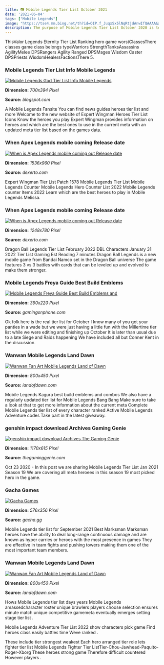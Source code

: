 ```yaml
---
title: 📷 Mobile Legends Tier List October 2021
date: '2021-06-04'
tags: ["Mobile Legends"]
image: "https://tse4.mm.bing.net/th?id=OIP.f_JuqxSx5lNqRtjdAnwIfQAAAA&amp;pid=15.1"
description: The purpose of Mobile Legends Tier List October 2020 is to let the players know what are the roles of characters in the game and which of the characters are 
---
```




ThisValor Legends Eternity Tier List Ranking hero game worstClassesThere classes game class belongs typeWarriors StrengthTanksAssassins AgilityMelee DPSRangers Agility Ranged DPSMages Wisdom Caster DPSPriests WisdomHealersFactionsThere 5.



### Mobile Legends Tier List Info Mobile Legends

[![Mobile Legends God Tier List  Info Mobile Legends](https://cdn.realsport101.com/images/ncavvykf/gfinityesports/322f245196e239d0514e29626b9ffee7655c6097-1280x719.jpg?rect=1,0,1277,719&amp;w=700&amp;h=394)](https://cdn.realsport101.com/images/ncavvykf/gfinityesports/322f245196e239d0514e29626b9ffee7655c6097-1280x719.jpg?rect=1,0,1277,719&amp;w=700&amp;h=394)


**Dimension:** _700x394 Pixel_ 

**Source:** _blogspot.com_ 


A Mobile Legends Fansite You can find news guides heroes tier list and more Welcome to the new website of Expert Wingman Heroes Tier List Icons Know the heroes you play Expert Wingman provides information on heroes and which are the best ones to use in the current meta with an updated meta tier list based on the games data.


### When Apex Legends mobile coming Release date 

[![When is Apex Legends mobile coming out Release date ](https://s3.us-east-1.amazonaws.com/dexerto-assets-production-cbbdf288/uploads/2020/08/12001257/b7b2b600-782f-11ea-bffe-e087985822a1-1536x960.jpg)](https://s3.us-east-1.amazonaws.com/dexerto-assets-production-cbbdf288/uploads/2020/08/12001257/b7b2b600-782f-11ea-bffe-e087985822a1-1536x960.jpg)


**Dimension:** _1536x960 Pixel_ 

**Source:** _dexerto.com_ 


Expert Wingman Tier List Patch 1578 Mobile Legends Tier List Mobile Legends Counter Mobile Legends Hero Counter List 2022 Mobile Legends counter Items 2022 Learn which are the best heroes to play in Mobile Legends Melissa.


### When Apex Legends mobile coming Release date 

[![When is Apex Legends mobile coming out Release date ](https://s3.us-east-1.amazonaws.com/dexerto-assets-production-cbbdf288/uploads/2020/08/12001257/b7b2b600-782f-11ea-bffe-e087985822a1-1248x780.jpg)](https://s3.us-east-1.amazonaws.com/dexerto-assets-production-cbbdf288/uploads/2020/08/12001257/b7b2b600-782f-11ea-bffe-e087985822a1-1248x780.jpg)


**Dimension:** _1248x780 Pixel_ 

**Source:** _dexerto.com_ 


Dragon Ball Legends Tier List February 2022 DBL Characters January 31 2022 Tier List Gaming Est Reading 7 minutes Dragon Ball Legends is a new mobile game from Bandai Namco set in the Dragon Ball universe The game features 3 vs 3 battles with cards that can be leveled up and evolved to make them stronger.


### Mobile Legends Freya Guide Best Build Emblems 

[![Mobile Legends Freya Guide Best Build Emblems and ](https://gamingonphone.com/wp-content/uploads/2020/09/Angela-MLBB-390x220.jpg)](https://gamingonphone.com/wp-content/uploads/2020/09/Angela-MLBB-390x220.jpg)


**Dimension:** _390x220 Pixel_ 

**Source:** _gamingonphone.com_ 


Ok folk here is the real tier list for October I know many of you got your panties in a wade but we were just having a little fun with the Millertime tier list while we were editing and finishing up October It is later than usual due to a late Siege and Raids happening We have included all but Conner Kent in the discussion.


### Wanwan Mobile Legends Land Dawn

[![Wanwan Fan Art Mobile Legends  Land of Dawn](https://data.landofdawn.com/wp-content/uploads/2021/01/wanwan-by-Kurayzi_puryo-2-800x450.png)](https://data.landofdawn.com/wp-content/uploads/2021/01/wanwan-by-Kurayzi_puryo-2-800x450.png)


**Dimension:** _800x450 Pixel_ 

**Source:** _landofdawn.com_ 


Mobile Legends Kagura best build emblems and combos We also have a regularly updated tier list for Mobile Legends Bang Bang Make sure to take a look at that to get more information about the current meta Complete Mobile Legends tier list of every character ranked Active Mobile Legends Adventure codes Take part in the latest giveaway.


### genshin impact download Archives Gaming Genie

[![genshin impact download Archives  The Gaming Genie](https://i1.wp.com/thegaminggenie.com/wp-content/uploads/2021/08/Genshin-Impact-Chongyun.png?zoom=3&amp;resize=390%2C205&amp;ssl=1)](https://i1.wp.com/thegaminggenie.com/wp-content/uploads/2021/08/Genshin-Impact-Chongyun.png?zoom=3&amp;resize=390%2C205&amp;ssl=1)


**Dimension:** _1170x615 Pixel_ 

**Source:** _thegaminggenie.com_ 


Oct 23 2020 - In this post we are sharing Mobile Legends Tier List Jan 2021 Season 19 We are covering all meta heroees in this season 19 most picked hero in the game.


### Gacha Games

[![Gacha Games](https://www.gacha.gg/wp-content/uploads/2020/10/exos_bg-576x356.jpg)](https://www.gacha.gg/wp-content/uploads/2020/10/exos_bg-576x356.jpg)


**Dimension:** _576x356 Pixel_ 

**Source:** _gacha.gg_ 


Mobile Legends tier list for September 2021 Best Marksman Marksman heroes have the ability to deal long-range continuous damage and are known as hyper carries or heroes with the most presence in games They are effective in team fights and pushing towers making them one of the most important team members.


### Wanwan Mobile Legends Land Dawn

[![Wanwan Fan Art Mobile Legends  Land of Dawn](https://data.landofdawn.com/wp-content/uploads/2020/05/differences-between-spell-vamp-v-800x450.jpg)](https://data.landofdawn.com/wp-content/uploads/2020/05/differences-between-spell-vamp-v-800x450.jpg)


**Dimension:** _800x450 Pixel_ 

**Source:** _landofdawn.com_ 



Hows Mobile Legends tier list days years Mobile Legends amassedcharacter roster unique brawlers players choose selection ensures minute match unique competitive gamemeta eventually emerges setting stage tier list .


 Mobile Legends Adventure Tier List 2022 show characters pick game Find heroes class easily battles time Weve ranked .


These include tier strongest weakest Each hero arranged tier role lets fighter tier list Mobile Legends Fighter Tier ListTier-Chou-Jawhead-Paquito-Roger-Xborg These heroes strong game Therefore difficult countered However players .




